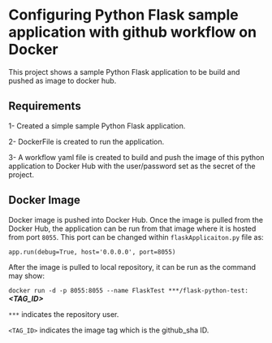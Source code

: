 # Configuring Python Flask sample application with github workflow on Docker

This project shows a sample Python Flask application to be build and pushed as image to docker hub. 

## Requirements

1- Created a simple sample Python Flask application.

2- DockerFile is created to run the application.

3- A workflow yaml file is created to build and push the image of this python application to Docker Hub with the user/password set as the secret of the project.


## Docker Image

Docker image is pushed into Docker Hub. Once the image is pulled from the Docker Hub, the application can be run from that image where it is hosted from port `8055`. This port can be changed within `flaskApplicaiton.py` file as:

```app.run(debug=True, host='0.0.0.0', port=8055)```

After the image is pulled to local repository, it can be run as the command may show:

```docker run -d -p 8055:8055 --name FlaskTest ***/flask-python-test:```_**<TAG_ID>**_

`***` indicates the repository user.

`<TAG_ID>` indicates the image tag which is the github_sha ID.
